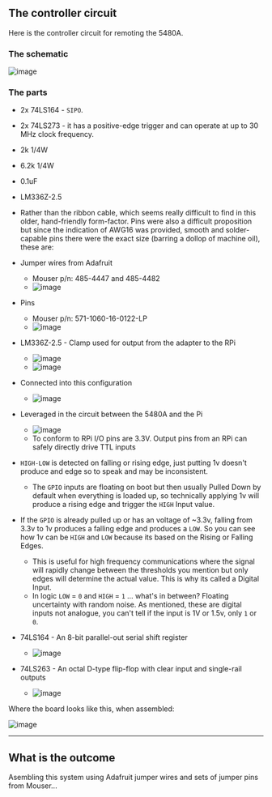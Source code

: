 ## The controller circuit

Here is the controller circuit for remoting the 5480A.

### The schematic

![image](/images/controller-host.png)

### The parts

* 2x 74LS164 -  `SIPO`.
* 2x 74LS273 - it has a positive-edge trigger and can operate at up to 30 MHz clock frequency.
* 2k 1/4W
* 6.2k 1/4W
* 0.1uF 
* LM336Z-2.5
* Rather than the ribbon cable, which seems really difficult to find in this older, hand-friendly form-factor. Pins were also a difficult proposition but since the indication of AWG16 was provided, smooth and solder-capable pins there were the exact size (barring a dollop of machine oil), these are: 

* Jumper wires from Adafruit
    - Mouser p/n: 485-4447 and 485-4482
    - ![image](/controller/images/jumper-wires.png)
* Pins 
    - Mouser p/n:  571-1060-16-0122-LP
    - ![image](/controller/images/16z-pin.png)
* LM336Z-2.5 - Clamp used for output from the adapter to the RPi
    - ![image](/controller/images/lm336z-kon.png)
    - ![image](/controller/images/LM336-pins.png)
* Connected into this configuration
    - ![image](/controller/images/lm366-power-setup.png)
* Leveraged in the circuit between the 5480A and the Pi
    - ![image](/controller/images/lm366-circuit-place.png)
    - To conform to RPi I/O pins are 3.3V. Output pins from an RPi can safely directly drive TTL inputs
* `HIGH-LOW` is detected on falling or rising edge, just putting 1v doesn't produce and edge so to speak and may be inconsistent.
    - The `GPIO` inputs are floating on boot but then usually Pulled Down by default when everything is loaded up, so technically applying 1v will produce a rising edge and trigger the `HIGH` Input value.
* If the `GPIO` is already pulled up or has an voltage of ~3.3v, falling from 3.3v to 1v produces a falling edge and produces a `LOW`. So you can see how 1v can be `HIGH` and `LOW` because its based on the Rising or Falling Edges.
    - This is useful for high frequency communications where the signal will rapidly change between the thresholds you mention but only edges will determine the actual value. This is why its called a Digital Input.
    - In logic `LOW` = `0` and `HIGH` = `1` ... what's in between? Floating uncertainty with random noise. As mentioned, these are digital inputs not analogue, you can't tell if the input is 1V or 1.5v, only `1` or `0`.
* 74LS164 - An 8-bit parallel-out serial shift register
    - ![image](/images/74164.jpg)
* 74LS263 - An octal D-type flip-flop with clear input and single-rail outputs
    - ![image](/images/74273.jpg)

Where the board looks like this, when assembled:

![image](/images/controller.jpg)

-----

## What is the outcome

Asembling this system using Adafruit jumper wires and sets of jumper pins from Mouser...